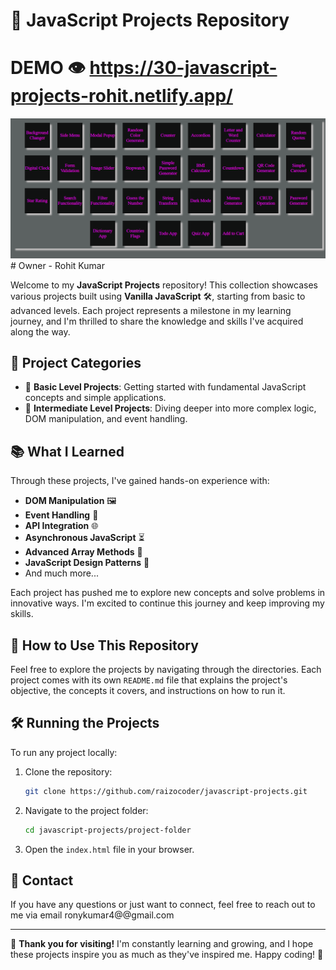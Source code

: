 # 🌟 JavaScript Projects Repository
# DEMO 👁️ https://30-javascript-projects-rohit.netlify.app/
<img src ="./jsprojects.png" width ="1000px" />
# Owner - Rohit Kumar

Welcome to my **JavaScript Projects** repository! This collection showcases various projects built using **Vanilla JavaScript** 🛠️, starting from basic to advanced levels. Each project represents a milestone in my learning journey, and I'm thrilled to share the knowledge and skills I've acquired along the way.

## 📂 Project Categories

- 🥉 **Basic Level Projects**: Getting started with fundamental JavaScript concepts and simple applications.
- 🥈 **Intermediate Level Projects**: Diving deeper into more complex logic, DOM manipulation, and event handling.

## 📚 What I Learned

Through these projects, I've gained hands-on experience with:
- **DOM Manipulation** 🖼️
- **Event Handling** 🎯
- **API Integration** 🌐
- **Asynchronous JavaScript** ⏳
- **Advanced Array Methods** 🔄
- **JavaScript Design Patterns** 🧩
- And much more...

Each project has pushed me to explore new concepts and solve problems in innovative ways. I'm excited to continue this journey and keep improving my skills.

## 🚀 How to Use This Repository

Feel free to explore the projects by navigating through the directories. Each project comes with its own `README.md` file that explains the project's objective, the concepts it covers, and instructions on how to run it.

## 🛠️ Running the Projects

To run any project locally:

1. Clone the repository:
   ```bash
   git clone https://github.com/raizocoder/javascript-projects.git
   ```
2. Navigate to the project folder:
   ```bash
   cd javascript-projects/project-folder
   ```
3. Open the `index.html` file in your browser.

## 📧 Contact

If you have any questions or just want to connect, feel free to reach out to me via email ronykumar4@@gmail.com

---

🌟 **Thank you for visiting!** I'm constantly learning and growing, and I hope these projects inspire you as much as they've inspired me. Happy coding! 🚀


